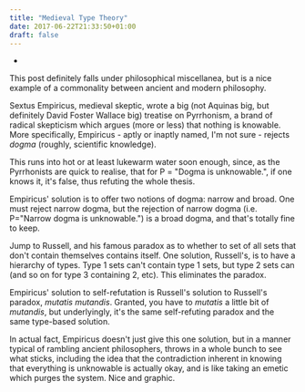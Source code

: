 ```yaml
---
title: "Medieval Type Theory"
date: 2017-06-22T21:33:50+01:00
draft: false
---
```

-

This post definitely falls under philosophical miscellanea, but is a nice example of a commonality between ancient and modern philosophy.

Sextus Empiricus, medieval skeptic, wrote a big (not Aquinas big, but definitely David Foster Wallace big) treatise on Pyrrhonism, a brand of radical skepticism which argues (more or less) that nothing is knowable. More specifically, Empiricus - aptly or inaptly named, I'm not sure - rejects *dogma* (roughly, scientific knowledge).

This runs into hot or at least lukewarm water soon enough, since, as the Pyrrhonists are quick to realise, that for P = "Dogma is unknowable.", if one knows it, it's false, thus refuting the whole thesis.

Empiricus' solution is to offer two notions of dogma: narrow and broad. One must reject narrow dogma, but the rejection of narrow dogma (i.e. P="Narrow dogma is unknowable.") is a broad dogma, and that's totally fine to keep.

Jump to Russell, and his famous paradox as to whether to set of all sets that don't contain themselves contains itself. One solution, Russell's, is to have a hierarchy of types. Type 1 sets can't contain type 1 sets, but type 2 sets can (and so on for type 3 containing 2, etc). This eliminates the paradox.

Empiricus' solution to self-refutation is Russell's solution to Russell's paradox, *mutatis mutandis*. Granted, you have to *mutatis* a little bit of *mutandis*, but underlyingly, it's the same self-refuting paradox and the same type-based solution.

In actual fact, Empiricus doesn't just give this one solution, but in a manner typical of rambling ancient philosophers, throws in a whole bunch to see what sticks, including the idea that the contradiction inherent in knowing that everything is unknowable is actually okay, and is like taking an emetic which purges the system. Nice and graphic.
